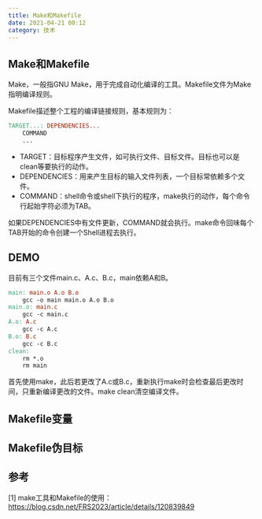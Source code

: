 ```yaml
---
title: Make和Makefile
date: 2021-04-21 00:12
category: 技术
---
```


## Make和Makefile

Make，一般指GNU Make，用于完成自动化编译的工具。Makefile文件为Make指明编译规则。

Makefile描述整个工程的编译链接规则，基本规则为：

```makefile
TARGET...: DEPENDENCIES...
	COMMAND
	...
```

- TARGET：目标程序产生文件，如可执行文件、目标文件。目标也可以是clean等要执行的动作。
- DEPENDENCIES：用来产生目标的输入文件列表，一个目标常依赖多个文件。
- COMMAND：shell命令或shell下执行的程序，make执行的动作，每个命令行起始字符必须为TAB。

如果DEPENDENCIES中有文件更新，COMMAND就会执行。make命令回味每个TAB开始的命令创建一个Shell进程去执行。

## DEMO

目前有三个文件main.c、A.c、B.c，main依赖A和B。

```makefile
main: main.o A.o B.o
	gcc -o main main.o A.o B.o
main.o: main.c
	gcc -c main.c
A.o: A.c
	gcc -c A.c
B.o: B.c
	gcc -c B.c
clean:
	rm *.o
	rm main
```

首先使用make，此后若更改了A.c或B.c，重新执行make时会检查最后更改时间，只重新编译更改的文件。make clean清空编译文件。

## Makefile变量

## Makefile伪目标



## 参考

[1] make工具和Makefile的使用： https://blog.csdn.net/FRS2023/article/details/120839849